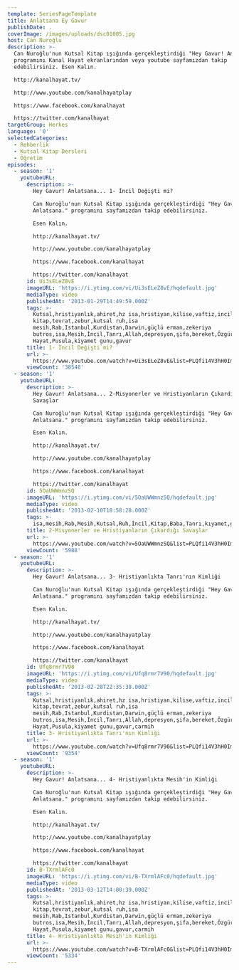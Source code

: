 ```yaml
---
template: SeriesPageTemplate
title: Anlatsana Ey Gavur
publishDate: .
coverImage: /images/uploads/dsc01005.jpg
host: Can Nuroğlu
description: >-
  Can Nuroğlu'nun Kutsal Kitap ışığında gerçekleştirdiği "Hey Gavur! Anlatsana
  programını Kanal Hayat ekranlarından veya youtube sayfamızdan takip
  edebilirsiniz. Esen Kalın.

  http://kanalhayat.tv/

  http://www.youtube.com/kanalhayatplay

  https://www.facebook.com/kanalhayat

  https://twitter.com/kanalhayat
targetGroup: Herkes
language: '0'
selectedCategories:
  - Rehberlik
  - Kutsal Kitap Dersleri
  - Öğretim
episodes:
  - season: '1'
    youtubeURL:
      description: >-
        Hey Gavur! Anlatsana... 1- İncil Değişti mi?

        Can Nuroğlu'nun Kutsal Kitap ışığında gerçekleştirdiği "Hey Gavur!
        Anlatsana." programını sayfamızdan takip edebilirsiniz. 

        Esen Kalın.

        http://kanalhayat.tv/

        http://www.youtube.com/kanalhayatplay

        https://www.facebook.com/kanalhayat

        https://twitter.com/kanalhayat
      id: Ui3sELeZ8vE
      imageURL: 'https://i.ytimg.com/vi/Ui3sELeZ8vE/hqdefault.jpg'
      mediaType: video
      publishedAt: '2013-01-29T14:49:59.000Z'
      tags: >-
        Kutsal,hristiyanlık,ahiret,hz isa,hristiyan,kilise,vaftiz,incil,kutsal
        kitap,tevrat,zebur,kutsal ruh,isa
        mesih,Rab,Istanbul,Kurdistan,Darwin,güçlü erman,zekeriya
        butros,isa,Mesih,İncil,Tanrı,Allah,depresyon,şifa,bereket,Özgürlük,Hastalık,Bunalım,Esenlik,Rahatlık,Mucize,Hristiyanlık,İman,Hz.,İsa,peygamber,İlah,Ruhsal,Protestan,Türk,Kıyamet,İntihar,Cennet,Cehennem,din,lanet,Cin,Pastör,Ahiret,yargı,Kanal
        Hayat,Pusula,kiyamet gunu,gavur
      title: 1- İncil Değişti mi?
      url: >-
        https://www.youtube.com/watch?v=Ui3sELeZ8vE&list=PLQfi14V3hH0ImPlsbox-87LciTNfLuRy6&index=2&t=0s
      viewCount: '38548'
  - season: '1'
    youtubeURL:
      description: >-
        Hey Gavur! Anlatsana... 2-Misyonerler ve Hristiyanların Çıkardığı
        Savaşlar

        Can Nuroğlu'nun Kutsal Kitap ışığında gerçekleştirdiği "Hey Gavur!
        Anlatsana." programını sayfamızdan takip edebilirsiniz. 

        Esen Kalın.

        http://kanalhayat.tv/

        http://www.youtube.com/kanalhayatplay

        https://www.facebook.com/kanalhayat

        https://twitter.com/kanalhayat
      id: 5OaUWWmnzSQ
      imageURL: 'https://i.ytimg.com/vi/5OaUWWmnzSQ/hqdefault.jpg'
      mediaType: video
      publishedAt: '2013-02-10T18:58:28.000Z'
      tags: >-
        isa,mesih,Rab,Mesih,Kutsal,Ruh,İncil,Kitap,Baba,Tanrı,kıyamet,günü,Allah,depresyon,şifa,bereket,Özgürlük,Hastalık,Bunalım,Esenlik,Rahatlık,Mucize,Hristiyanlık,İman,Hz.,İsa,peygamber,İlah,Ruhsal,Protestan,Türk,Hristiyan,Kıyamet,İntihar,Cennet,Cehennem,din,lanet,Cin,Pastör,Kilise,Ahiret,neler,olacak,yargı
      title: 2-Misyonerler ve Hristiyanların Çıkardığı Savaşlar
      url: >-
        https://www.youtube.com/watch?v=5OaUWWmnzSQ&list=PLQfi14V3hH0ImPlsbox-87LciTNfLuRy6&index=3&t=0s
      viewCount: '5988'
  - season: '1'
    youtubeURL:
      description: >-
        Hey Gavur! Anlatsana... 3- Hristiyanlıkta Tanrı'nın Kimliği

        Can Nuroğlu'nun Kutsal Kitap ışığında gerçekleştirdiği "Hey Gavur!
        Anlatsana." programını sayfamızdan takip edebilirsiniz. 

        Esen Kalın.

        http://kanalhayat.tv/

        http://www.youtube.com/kanalhayatplay

        https://www.facebook.com/kanalhayat

        https://twitter.com/kanalhayat
      id: Ufq8rmr7V90
      imageURL: 'https://i.ytimg.com/vi/Ufq8rmr7V90/hqdefault.jpg'
      mediaType: video
      publishedAt: '2013-02-28T22:35:38.000Z'
      tags: >-
        Kutsal,hristiyanlık,ahiret,hz isa,hristiyan,kilise,vaftiz,incil,kutsal
        kitap,tevrat,zebur,kutsal ruh,isa
        mesih,Rab,Istanbul,Kurdistan,Darwin,güçlü erman,zekeriya
        butros,isa,Mesih,İncil,Tanrı,Allah,depresyon,şifa,bereket,Özgürlük,Hastalık,Bunalım,Esenlik,Rahatlık,Mucize,Hristiyanlık,İman,Hz.,İsa,peygamber,İlah,Ruhsal,Protestan,Türk,Kıyamet,İntihar,Cennet,Cehennem,din,lanet,Cin,Pastör,Ahiret,yargı,Kanal
        Hayat,Pusula,kiyamet gunu,gavur,carmih
      title: 3- Hristiyanlıkta Tanrı'nın Kimliği
      url: >-
        https://www.youtube.com/watch?v=Ufq8rmr7V90&list=PLQfi14V3hH0ImPlsbox-87LciTNfLuRy6&index=4&t=0s
      viewCount: '9354'
  - season: '1'
    youtubeURL:
      description: >-
        Hey Gavur! Anlatsana... 4- Hristiyanlıkta Mesih'in Kimliği

        Can Nuroğlu'nun Kutsal Kitap ışığında gerçekleştirdiği "Hey Gavur!
        Anlatsana." programını sayfamızdan takip edebilirsiniz. 

        Esen Kalın.

        http://kanalhayat.tv/

        http://www.youtube.com/kanalhayatplay

        https://www.facebook.com/kanalhayat

        https://twitter.com/kanalhayat
      id: B-TXrmlAFc0
      imageURL: 'https://i.ytimg.com/vi/B-TXrmlAFc0/hqdefault.jpg'
      mediaType: video
      publishedAt: '2013-03-12T14:00:39.000Z'
      tags: >-
        Kutsal,hristiyanlık,ahiret,hz isa,hristiyan,kilise,vaftiz,incil,kutsal
        kitap,tevrat,zebur,kutsal ruh,isa
        mesih,Rab,Istanbul,Kurdistan,Darwin,güçlü erman,zekeriya
        butros,isa,Mesih,İncil,Tanrı,Allah,depresyon,şifa,bereket,Özgürlük,Hastalık,Bunalım,Esenlik,Rahatlık,Mucize,Hristiyanlık,İman,Hz.,İsa,peygamber,İlah,Ruhsal,Protestan,Türk,Kıyamet,İntihar,Cennet,Cehennem,din,lanet,Cin,Pastör,Ahiret,yargı,Kanal
        Hayat,Pusula,kiyamet gunu,gavur,carmih
      title: 4- Hristiyanlıkta Mesih'in Kimliği
      url: >-
        https://www.youtube.com/watch?v=B-TXrmlAFc0&list=PLQfi14V3hH0ImPlsbox-87LciTNfLuRy6&index=5&t=0s
      viewCount: '5334'
---
```


